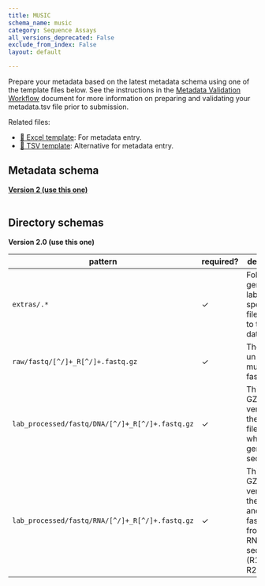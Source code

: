 ```yaml
---
title: MUSIC
schema_name: music
category: Sequence Assays
all_versions_deprecated: False
exclude_from_index: False
layout: default

---
```

Prepare your metadata based on the latest metadata schema using one of the template files below. See the instructions in the [Metadata Validation Workflow](https://docs.google.com/document/d/1lfgiDGbyO4K4Hz1FMsJjmJd9RdwjShtJqFYNwKpbcZY) document for more information on preparing and validating your metadata.tsv file prior to submission.

Related files:


- [📝 Excel template](https://raw.githubusercontent.com/hubmapconsortium/dataset-metadata-spreadsheet/main/music/latest/music.xlsx): For metadata entry.
- [📝 TSV template](https://raw.githubusercontent.com/hubmapconsortium/dataset-metadata-spreadsheet/main/music/latest/music.tsv): Alternative for metadata entry.




## Metadata schema


<summary><a href="https://openview.metadatacenter.org/templates/https:%2F%2Frepo.metadatacenter.org%2Ftemplates%2F5efe0d51-828c-457a-9b94-2ac8090fe14f"><b>Version 2 (use this one)</b></a></summary>



<br>

## Directory schemas
<summary><b>Version 2.0 (use this one)</b></summary>

| pattern | required? | description |
| --- | --- | --- |
| <code>extras\/.*</code> | ✓ | Folder for general lab-specific files related to the dataset. |
| <code>raw\/fastq\/[^\/]+_R[^\/]+\.fastq\.gz</code> | ✓ | The raw un-multiplexed fastq files. |
| <code>lab_processed\/fastq\/DNA\/[^\/]+_R[^\/]+\.fastq\.gz</code> | ✓ | This is a GZip'd version of the fastq files from whole genome sequencing. |
| <code>lab_processed\/fastq\/RNA\/[^\/]+_R[^\/]+\.fastq\.gz</code> | ✓ | This is a GZip'd version of the forward and reverse fastq files from RNAseq sequencing (R1 and R2). |

